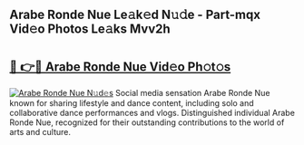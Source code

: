 ## Arabe Ronde Nue Le𝚊k𝚎d N𝚞𝚍e - Part-mqx Vid𝚎o Photos Le𝚊ks Mvv2h

# <h2><a href="http://fb4fpij.evod.top/?m=Arabe+Ronde+Nue">🔗 👉🔴 Arabe Ronde Nue Vid𝚎o Ph𝚘t𝚘s</a></h2>

[![Arabe Ronde Nue N𝚞d𝚎s](https://i.imgur.com/8V9OHl7.gif)](http://fb4fpij.evod.top/?m=Arabe+Ronde+Nue)
Social media sensation Arabe Ronde Nue known for sharing lifestyle and dance content, including solo and collaborative dance performances and vlogs. Distinguished individual Arabe Ronde Nue, recognized for their outstanding contributions to the world of arts and culture. 
